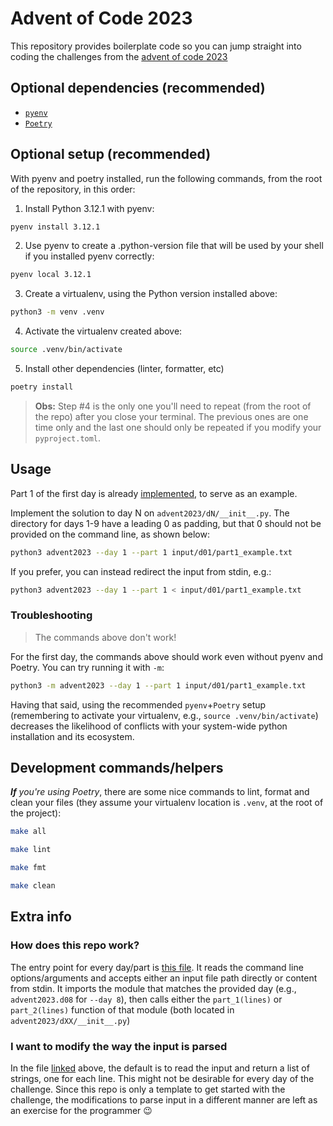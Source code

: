 
# Advent of Code 2023

This repository provides boilerplate code so you can jump straight into coding
the challenges from the [advent of code 2023](https://adventofcode.com/2023)

## Optional dependencies (recommended)

- [`pyenv`](https://github.com/pyenv/pyenv)
- [`Poetry`](https://python-poetry.org/)

## Optional setup (recommended)

With pyenv and poetry installed, run the following commands, from the root of the repository, in this order:

1. Install Python 3.12.1 with pyenv:
```bash
pyenv install 3.12.1
```
2. Use pyenv to create a .python-version file that will be used by your shell if you installed pyenv correctly:
```bash
pyenv local 3.12.1
```
3. Create a virtualenv, using the Python version installed above:
```bash
python3 -m venv .venv
```
4. Activate the virtualenv created above:
```bash
source .venv/bin/activate
```
5. Install other dependencies (linter, formatter, etc)
```bash
poetry install
```

> **Obs:** Step #4 is the only one you'll need to repeat (from the root of the repo) after you close your terminal. The previous ones are one time only and the last one should only be repeated if you modify your `pyproject.toml`.

## Usage

Part 1 of the first day is already [implemented](advent2023/d01/__init__.py), to serve as an example.

Implement the solution to day N on `advent2023/dN/__init__.py`. The directory for days 1-9 have a leading 0 as padding, but that 0 should not be provided on the command line, as shown below:

```bash
python3 advent2023 --day 1 --part 1 input/d01/part1_example.txt
```

If you prefer, you can instead redirect the input from stdin, e.g.:

```bash
python3 advent2023 --day 1 --part 1 < input/d01/part1_example.txt
```

### Troubleshooting

> The commands above don't work!

For the first day, the commands above should work even without pyenv and Poetry. You can try running it with `-m`:
```bash
python3 -m advent2023 --day 1 --part 1 input/d01/part1_example.txt
```
Having that said, using the recommended `pyenv`+`Poetry` setup (remembering to activate your virtualenv, e.g., `source .venv/bin/activate`) decreases the likelihood of conflicts with your system-wide python installation and its ecosystem.

## Development commands/helpers

_**If** you're using Poetry_, there are some nice commands to lint, format and clean your files (they assume your virtualenv location is `.venv`, at the root of the project):

```bash
make all
```

```bash
make lint
```

```bash
make fmt
```

```bash
make clean
```

## Extra info

### How does this repo work?

The entry point for every day/part is [this file](advent2023/__main__.py). It reads the command line options/arguments and accepts either an input file path directly or content from stdin. It imports the module that matches the provided day (e.g., `advent2023.d08` for `--day 8`), then calls either the `part_1(lines)` or `part_2(lines)` function of that module (both located in `advent2023/dXX/__init__.py`)

### I want to modify the way the input is parsed

In the file [linked](advent2023/__main__.py) above, the default is to read the input and return a list of strings, one for each line. This might not be desirable for every day of the challenge. Since this repo is only a template to get started with the challenge, the modifications to parse input in a different manner are left as an exercise for the programmer 😉
